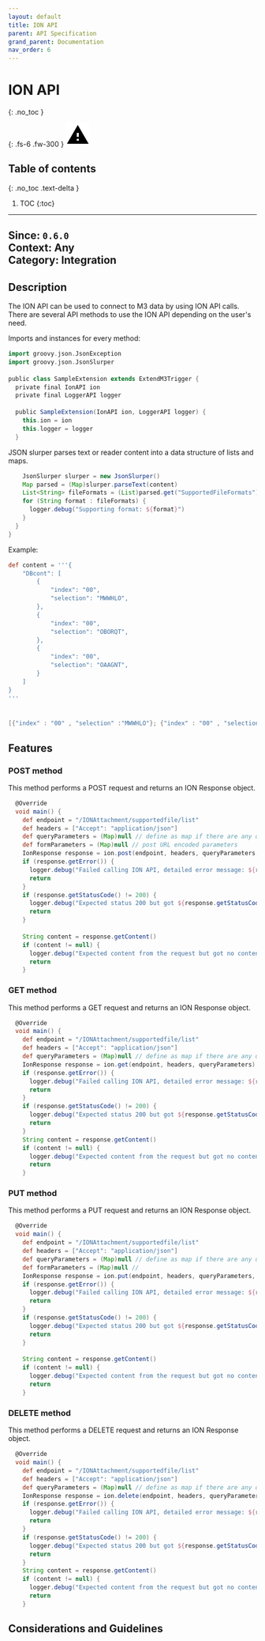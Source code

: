 ```yaml
---
layout: default
title: ION API
parent: API Specification
grand_parent: Documentation
nav_order: 6
---
```


# ION API
{: .no_toc }

{: .fs-6 .fw-300 }
![](/assets/images/warning-24px.svg)

## Table of contents
{: .no_toc .text-delta }

1. TOC
{:toc}

---

**Since**: `0.6.0`  
**Context**: Any  
**Category**: Integration  
---
## Description
The ION API can be used to connect to M3 data by using ION API calls. There are several API methods to use the ION API depending on the user's need.


Imports and instances for every method:
```groovy
import groovy.json.JsonException
import groovy.json.JsonSlurper

public class SampleExtension extends ExtendM3Trigger {
  private final IonAPI ion
  private final LoggerAPI logger

  public SampleExtension(IonAPI ion, LoggerAPI logger) {
    this.ion = ion
    this.logger = logger
  }
```
JSON slurper parses text or reader content into a data structure of lists and maps.

```groovy
    JsonSlurper slurper = new JsonSlurper()
    Map parsed = (Map)slurper.parseText(content)
    List<String> fileFormats = (List)parsed.get("SupportedFileFormats")
    for (String format : fileFormats) {
      logger.debug("Supporting format: ${format}")
    }
  }
}
```
Example:
```groovy
def content = '''{
    "DBcont": [
        {
            "index": "00",
            "selection": "MWWHLO",
        },
        {
            "index": "00",
            "selection": "OBORQT",
        },
        {
            "index": "00",
            "selection": "OAAGNT",
        }
    ]
}
'''


[{"index" : "00" , "selection" :"MWWHLO"}; {"index" : "00" , "selection" :"OBORQT"}; {"index" : "00" , "selection" :"OAAGNT"}]

```

## Features
### POST method
This method performs a POST request and returns an ION Response object.

```groovy
  @Override
  void main() {
    def endpoint = "/IONAttachment/supportedfile/list"
    def headers = ["Accept": "application/json"]
    def queryParameters = (Map)null // define as map if there are any query parameters e.g. ["name1": "value1", "name2": "value2"]
    def formParameters = (Map)null // post URL encoded parameters
    IonResponse response = ion.post(endpoint, headers, queryParameters, formParameters)
    if (response.getError()) {
      logger.debug("Failed calling ION API, detailed error message: ${response.getErrorMessage()}")
      return
    }
    if (response.getStatusCode() != 200) {
      logger.debug("Expected status 200 but got ${response.getStatusCode()} instead")
      return
    }

    String content = response.getContent()
    if (content != null) {
      logger.debug("Expected content from the request but got no content")
      return
    }

```

### GET method
This method performs a GET request and returns an ION Response object.

```groovy
  @Override
  void main() {
    def endpoint = "/IONAttachment/supportedfile/list"
    def headers = ["Accept": "application/json"]
    def queryParameters = (Map)null // define as map if there are any query parameters e.g. ["name1": "value1", "name2": "value2"]
    IonResponse response = ion.get(endpoint, headers, queryParameters)
    if (response.getError()) {
      logger.debug("Failed calling ION API, detailed error message: ${response.getErrorMessage()}")
      return
    }
    if (response.getStatusCode() != 200) {
      logger.debug("Expected status 200 but got ${response.getStatusCode()} instead")
      return
    }
    String content = response.getContent()
    if (content != null) {
      logger.debug("Expected content from the request but got no content")
      return
    }
```

### PUT method
This method performs a PUT request and returns an ION Response object.
```groovy
  @Override
  void main() {
    def endpoint = "/IONAttachment/supportedfile/list"
    def headers = ["Accept": "application/json"]
    def queryParameters = (Map)null // define as map if there are any query parameters e.g. ["name1": "value1", "name2": "value2"]
    def formParameters = (Map)null //
    IonResponse response = ion.put(endpoint, headers, queryParameters, formParameters)
    if (response.getError()) {
      logger.debug("Failed calling ION API, detailed error message: ${response.getErrorMessage()}")
      return
    }
    if (response.getStatusCode() != 200) {
      logger.debug("Expected status 200 but got ${response.getStatusCode()} instead")
      return
    }

    String content = response.getContent()
    if (content != null) {
      logger.debug("Expected content from the request but got no content")
      return
    }
```

### DELETE method
This method performs a DELETE request and returns an ION Response object.
```groovy
  @Override
  void main() {
    def endpoint = "/IONAttachment/supportedfile/list"
    def headers = ["Accept": "application/json"]
    def queryParameters = (Map)null // define as map if there are any query parameters e.g. ["name1": "value1", "name2": "value2"]
    IonResponse response = ion.delete(endpoint, headers, queryParameters)
    if (response.getError()) {
      logger.debug("Failed calling ION API, detailed error message: ${response.getErrorMessage()}")
      return
    }
    if (response.getStatusCode() != 200) {
      logger.debug("Expected status 200 but got ${response.getStatusCode()} instead")
      return
    }
    String content = response.getContent()
    if (content != null) {
      logger.debug("Expected content from the request but got no content")
      return
    }
```

## Considerations and Guidelines
